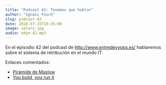 ```yaml
---
title: "Podcast 42: Tenemos que hablar"
author: "Ignasi Fosch"
slug: podcast-42
date: 2018-07-15T19:35:00
image: salary.jpg
audio: edyo-42.mp3
---
```


En el episodio 42 del podcast de http://www.entredevyops.es/ hablaremos sobre el sistema de retribución en el mundo IT.

<!--more-->

Enlaces comentados:

- [Pirámide de Maslow](http://www.eoi.es/blogs/katherinecarolinaacosta/2012/05/24/la-piramide-de-maslow/)
- [You build, you run it](https://es.slideshare.net/ufried/the-truth-about-you-build-it-you-run-it)
